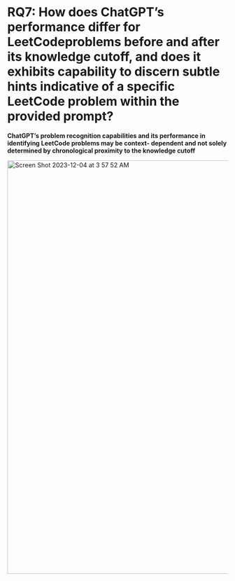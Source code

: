 # RQ7:  How does ChatGPT’s performance differ for LeetCodeproblems before and after its knowledge cutoff, and does it exhibits capability to discern subtle hints indicative of a specific LeetCode problem within the provided prompt? 
**ChatGPT’s problem recognition capabilities and its performance in identifying LeetCode problems may be context-
dependent and not solely determined by chronological proximity to the knowledge cutoff**

<img width="945" alt="Screen Shot 2023-12-04 at 3 57 52 AM" src="https://github.com/SanyogitaPiya/Test-Driven-Development-with-LLM/assets/85206339/aa685055-9750-470b-a5f7-35278afe06d9">
